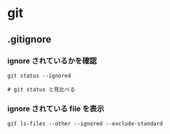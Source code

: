
# git


## .gitignore

### ignore されているかを確認

```
git status --ignored

# git status と見比べる
```


### ignore されている file を表示
```
git ls-files --other --ignored --exclude-standard
```



